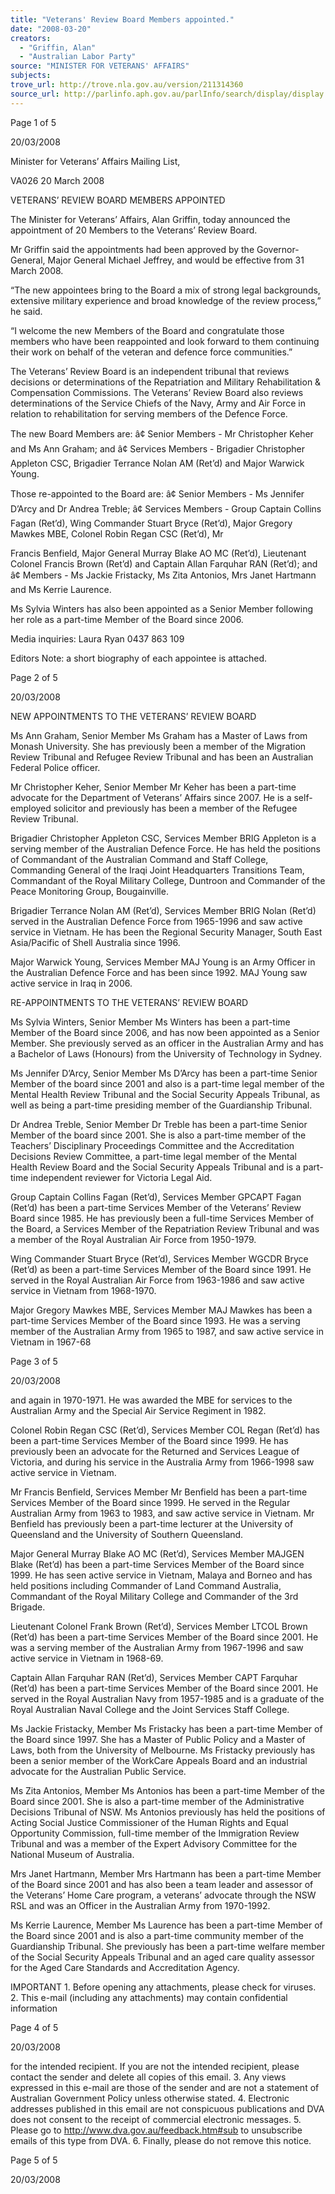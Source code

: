 ```yaml
---
title: "Veterans' Review Board Members appointed."
date: "2008-03-20"
creators:
  - "Griffin, Alan"
  - "Australian Labor Party"
source: "MINISTER FOR VETERANS' AFFAIRS"
subjects:
trove_url: http://trove.nla.gov.au/version/211314360
source_url: http://parlinfo.aph.gov.au/parlInfo/search/display/display.w3p;query=Id%3A%22media/pressrel/SBYP6%22
---
```


 Page 1 of 5

 20/03/2008

 Minister for Veterans’ Affairs Mailing List,    

 VA026 20 March 2008     

 VETERANS’ REVIEW BOARD MEMBERS APPOINTED    

 The Minister for Veterans’ Affairs, Alan Griffin, today announced the appointment of 20  Members to the Veterans’ Review Board.    

 Mr Griffin said the appointments had been approved by the Governor-General, Major  General Michael Jeffrey, and would be effective from 31 March 2008.    

 “The new appointees bring to the Board a mix of strong legal backgrounds, extensive  military experience and broad knowledge of the review process,” he said.    

 “I welcome the new Members of the Board and congratulate those members who have  been reappointed and look forward to them continuing their work on behalf of the veteran  and defence force communities.”    

 The Veterans’ Review Board is an independent tribunal that reviews decisions or  determinations of the Repatriation and Military Rehabilitation & Compensation  Commissions. The Veterans’ Review Board also reviews determinations of the Service  Chiefs of the Navy, Army and Air Force in relation to rehabilitation for serving members of  the Defence Force.    

 The new Board Members are:  â¢        Senior Members - Mr Christopher Keher and Ms Ann Graham; and  â¢        Services Members - Brigadier Christopher Appleton CSC, Brigadier Terrance Nolan  AM (Ret’d) and Major Warwick Young.    

 Those re-appointed to the Board are:  â¢        Senior Members - Ms Jennifer D’Arcy and Dr Andrea Treble;  â¢        Services Members - Group Captain Collins Fagan (Ret’d), Wing Commander Stuart  Bryce (Ret’d), Major Gregory Mawkes MBE, Colonel Robin Regan CSC (Ret’d), Mr 

 Francis Benfield, Major General Murray Blake AO MC (Ret’d), Lieutenant Colonel  Francis Brown (Ret’d) and Captain Allan Farquhar RAN (Ret’d); and  â¢        Members - Ms Jackie Fristacky, Ms Zita Antonios, Mrs Janet Hartmann and Ms Kerrie  Laurence.    

 Ms Sylvia Winters has also been appointed as a Senior Member following her role as a  part-time Member of the Board since 2006.    

 

 Media inquiries: Laura Ryan 0437 863 109

 

 Editors Note: a short biography of each appointee is attached.   

 Page 2 of 5

 20/03/2008

 

 NEW APPOINTMENTS TO THE VETERANS’ REVIEW BOARD    

 Ms Ann Graham, Senior Member  Ms Graham has a Master of Laws from Monash University.  She has previously been a member of  the Migration Review Tribunal and Refugee Review Tribunal and has been an Australian Federal  Police officer.    

 Mr Christopher Keher, Senior Member  Mr Keher has been a part-time advocate for the Department of Veterans’ Affairs since 2007.  He is  a self-employed solicitor and previously has been a member of the Refugee Review Tribunal.    

 Brigadier Christopher Appleton CSC, Services Member  BRIG Appleton is a serving member of the Australian Defence Force.  He has held the positions of  Commandant of the Australian Command and Staff College, Commanding General of the Iraqi Joint  Headquarters Transitions Team, Commandant of the Royal Military College, Duntroon and  Commander of the Peace Monitoring Group, Bougainville.    

 Brigadier Terrance Nolan AM (Ret’d), Services Member  BRIG Nolan (Ret’d) served in the Australian Defence Force from 1965-1996 and saw active service  in Vietnam.  He has been the Regional Security Manager, South East Asia/Pacific of Shell Australia  since 1996.     

 Major Warwick Young, Services Member  MAJ Young is an Army Officer in the Australian Defence Force and has been since 1992.  MAJ  Young saw active service in Iraq in 2006.    

 

 RE-APPOINTMENTS TO THE VETERANS’ REVIEW BOARD    

 Ms Sylvia Winters, Senior Member  Ms Winters has been a part-time Member of the Board since 2006, and has now been appointed as  a Senior Member.  She previously served as an officer in the Australian Army and has a Bachelor of  Laws (Honours) from the University of Technology in Sydney.     

 Ms Jennifer D’Arcy, Senior Member  Ms D’Arcy has been a part-time Senior Member of the board since 2001 and also is a part-time  legal member of the Mental Health Review Tribunal and the Social Security Appeals Tribunal, as  well as being a part-time presiding member of the Guardianship Tribunal.    

 Dr Andrea Treble, Senior Member  Dr Treble has been a part-time Senior Member of the board since 2001.  She is also a part-time  member of the Teachers’ Disciplinary Proceedings Committee and the Accreditation Decisions  Review Committee, a part-time legal member of the Mental Health Review Board and the Social  Security Appeals Tribunal and is a part-time independent reviewer for Victoria Legal Aid.    

 Group Captain Collins Fagan (Ret’d), Services Member  GPCAPT Fagan (Ret’d) has been a part-time Services Member of the Veterans’ Review Board  since 1985. He has previously been a full-time Services Member of the Board, a Services Member  of the Repatriation Review Tribunal and was a member of the Royal Australian Air Force from 1950-1979.    

 Wing Commander Stuart Bryce (Ret’d), Services Member  WGCDR Bryce (Ret’d) as been a part-time Services Member of the Board since 1991.  He served in  the Royal Australian Air Force from 1963-1986 and saw active service in Vietnam from 1968-1970.    

 Major Gregory Mawkes MBE, Services Member  MAJ Mawkes has been a part-time Services Member of the Board since 1993. He was a serving  member of the Australian Army from 1965 to 1987, and saw active service in Vietnam in 1967-68 

 Page 3 of 5

 20/03/2008

 and again in 1970-1971.  He was awarded the MBE for services to the Australian Army and the  Special Air Service Regiment in 1982.    

 Colonel Robin Regan CSC (Ret’d), Services Member  COL Regan (Ret’d) has been a part-time Services Member of the Board since 1999.  He has  previously been an advocate for the Returned and Services League of Victoria, and during his  service in the Australia Army from 1966-1998 saw active service in Vietnam.    

 Mr Francis Benfield, Services Member  Mr Benfield has been a part-time Services Member of the Board since 1999.  He served in the  Regular Australian Army from 1963 to 1983, and saw active service in Vietnam.  Mr Benfield has  previously been a part-time lecturer at the University of Queensland and the University of Southern  Queensland.    

 Major General Murray Blake AO MC (Ret’d), Services Member  MAJGEN Blake (Ret’d) has been a part-time Services Member of the Board since 1999.  He has  seen active service in Vietnam, Malaya and Borneo and has held positions including Commander of  Land Command Australia, Commandant of the Royal Military College and Commander of the 3rd  Brigade.    

 Lieutenant Colonel Frank Brown (Ret’d), Services Member  LTCOL Brown (Ret’d) has been a part-time Services Member of the Board since 2001.  He was a  serving member of the Australian Army from 1967-1996 and saw active service in Vietnam in 1968-69.    

 Captain Allan Farquhar RAN (Ret’d), Services Member  CAPT Farquhar (Ret’d) has been a part-time Services Member of the Board since 2001. He served  in the Royal Australian Navy from 1957-1985 and is a graduate of the Royal Australian Naval  College and the Joint Services Staff College.    

 Ms Jackie Fristacky, Member  Ms Fristacky has been a part-time Member of the Board since 1997.  She has a Master of Public  Policy and a Master of Laws, both from the University of Melbourne.  Ms Fristacky previously has  been a senior member of the WorkCare Appeals Board and an industrial advocate for the Australian  Public Service.    

 Ms Zita Antonios, Member  Ms Antonios has been a part-time Member of the Board since 2001.  She is also a part-time  member of the Administrative Decisions Tribunal of NSW.  Ms Antonios previously has held the  positions of Acting Social Justice Commissioner of the Human Rights and Equal Opportunity  Commission, full-time member of the Immigration Review Tribunal and was a member of the Expert  Advisory Committee for the National Museum of Australia.    

 Mrs Janet Hartmann, Member  Mrs Hartmann has been a part-time Member of the Board since 2001 and has also been a team  leader and assessor of the Veterans’ Home Care program, a veterans’ advocate through the NSW  RSL and was an Officer in the Australian Army from 1970-1992.               

 Ms Kerrie Laurence, Member  Ms Laurence has been a part-time Member of the Board since 2001 and is also a part-time  community member of the Guardianship Tribunal.  She previously has been a part-time welfare  member of the Social Security Appeals Tribunal and an aged care quality assessor for the Aged  Care Standards and Accreditation Agency.    

 

 IMPORTANT  1. Before opening any attachments, please check for viruses.   2. This e-mail (including any attachments) may contain confidential information  

 Page 4 of 5

 20/03/2008

 for the intended recipient. If you are not the intended recipient,   please contact the sender and delete all copies of this email.   3. Any views expressed in this e-mail are those of the sender and are not   a statement of Australian Government Policy unless otherwise stated.   4. Electronic addresses published in this email are not conspicuous publications   and DVA does not consent to the receipt of commercial electronic messages.   5. Please go to http://www.dva.gov.au/feedback.htm#sub to unsubscribe emails  of this type from DVA.   6. Finally, please do not remove this notice.

 Page 5 of 5

 20/03/2008


